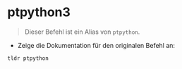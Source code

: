 # ptpython3

> Dieser Befehl ist ein Alias von `ptpython`.

- Zeige die Dokumentation für den originalen Befehl an:

`tldr ptpython`
